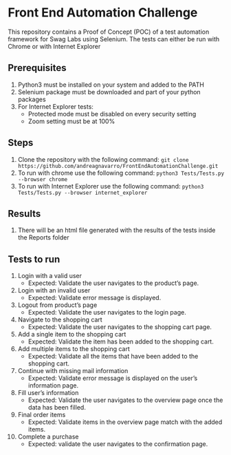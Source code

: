# Front End Automation Challenge
This repository contains a Proof of Concept (POC) of a test automation framework for Swag Labs using Selenium.
The tests can either be run with Chrome or with Internet Explorer

## Prerequisites
1. Python3 must be installed on your system and added to the PATH
2. Selenium package must be downloaded and part of your python packages
3. For Internet Explorer tests:
   - Protected mode must be disabled on every security setting
   - Zoom setting must be at 100%

## Steps
1. Clone the repository with the following command:
`git clone https://github.com/andreagnavarro/FrontEndAutomationChallenge.git`
2. To run with chrome use the following command:
`python3 Tests/Tests.py --browser chrome`
3. To run with Internet Explorer use the following command:
`python3 Tests/Tests.py --browser internet_explorer`

## Results
1. There will be an html file generated with the results of the tests inside the Reports folder

## Tests to run
1. Login with a valid user
   - Expected​: Validate the user navigates to the product’s page.
2. Login with an invalid user
   - Expected​: Validate error message is displayed.
3. Logout from product’s page
   - Expected: ​Validate the user navigates to the login page.
4. Navigate to the shopping cart
   - Expected: ​Validate the user navigates to the shopping cart page.
5. Add a single item to the shopping cart
   - Expected: ​Validate the item has been added to the shopping cart.
6. Add multiple items to the shopping cart
   - Expected: ​Validate all the items that have been added to the shopping cart.
7. Continue with missing mail information
   - Expected: ​Validate error message is displayed on the user’s information page.
8. Fill user’s information
   - Expected: ​Validate the user navigates to the overview page once the data has been filled.
9. Final order items
   - Expected: ​Validate items in the overview page match with the added items.
10. Complete a purchase
    - Expected: validate the user navigates to the confirmation page.

